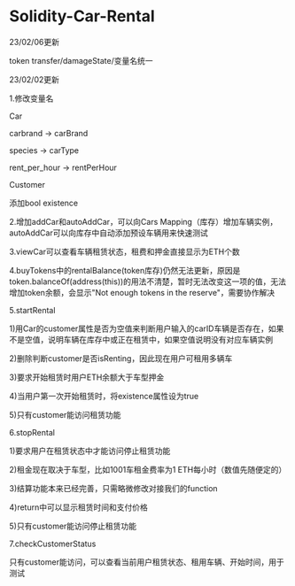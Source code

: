 # Solidity-Car-Rental

23/02/06更新

token transfer/damageState/变量名统一


23/02/02更新

1.修改变量名

Car

carbrand -> carBrand

species -> carType

rent_per_hour -> rentPerHour

Customer

添加bool existence

2.增加addCar和autoAddCar，可以向Cars Mapping（库存）增加车辆实例，autoAddCar可以向库存中自动添加预设车辆用来快速测试

3.viewCar可以查看车辆租赁状态，租费和押金直接显示为ETH个数

4.buyTokens中的rentalBalance(token库存)仍然无法更新，原因是token.balanceOf(address(this))的用法不清楚，暂时无法改变这一项的值，无法增加token余额，会显示"Not enough tokens in the reserve"，需要协作解决

5.startRental

1)用Car的customer属性是否为空值来判断用户输入的carID车辆是否存在，如果不是空值，说明车辆在库存中或正在租赁中，如果空值说明没有对应车辆实例

2)删除判断customer是否isRenting，因此现在用户可租用多辆车

3)要求开始租赁时用户ETH余额大于车型押金

4)当用户第一次开始租赁时，将existence属性设为true

5)只有customer能访问租赁功能

6.stopRental

1)要求用户在租赁状态中才能访问停止租赁功能

2)租金现在取决于车型，比如1001车租金费率为1 ETH每小时（数值先随便定的）

3)结算功能本来已经完善，只需略微修改对接我们的function

4)return中可以显示租赁时间和支付价格

5)只有customer能访问停止租赁功能

7.checkCustomerStatus

只有customer能访问，可以查看当前用户租赁状态、租用车辆、开始时间，用于测试
